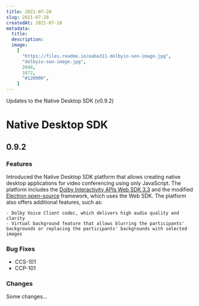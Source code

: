 ```yaml
---
title: 2021-07-28
slug: 2021-07-28
createdAt: 2021-07-28
metadata:
  title:
  description:
  image:
    [
      "https://files.readme.io/eaba311-dolbyio-seo-image.jpg",
      "dolbyio-seo-image.jpg",
      2048,
      1072,
      "#120000",
    ]
---
```


Updates to the Native Desktop SDK (v0.9.2)

# Native Desktop SDK

## 0.9.2

### Features

Introduced the Native Desktop SDK platform that allows creating native desktop applications for video conferencing using only JavaScript. The platform includes the [Dolby Interactivity APIs Web SDK 3.3](doc:js-client-sdk-voxeetsdk) and the modified [Electron open-source](https://www.electronjs.org/) framework, which uses the Web SDK. The platform also offers additional features, such as:

    - Dolby Voice Client codec, which delivers high audio quality and clarity
    - Virtual background feature that allows blurring the participants' backgrounds or replacing the participants' backgrounds with selected images

### Bug Fixes

- CCS-101
- CCP-101

### Changes

Some changes...

